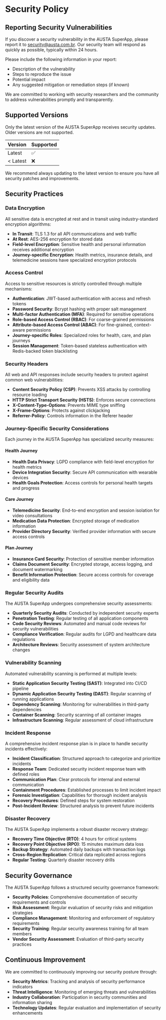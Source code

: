# Security Policy

## Reporting Security Vulnerabilities

If you discover a security vulnerability in the AUSTA SuperApp, please report it to security@austa.com.br. Our security team will respond as quickly as possible, typically within 24 hours.

Please include the following information in your report:
- Description of the vulnerability
- Steps to reproduce the issue
- Potential impact
- Any suggested mitigation or remediation steps (if known)

We are committed to working with security researchers and the community to address vulnerabilities promptly and transparently.

## Supported Versions

Only the latest version of the AUSTA SuperApp receives security updates. Older versions are not supported.

| Version | Supported          |
| ------- | ------------------ |
| Latest  | :white_check_mark: |
| < Latest| :x:                |

We recommend always updating to the latest version to ensure you have all security patches and improvements.

## Security Practices

### Data Encryption

All sensitive data is encrypted at rest and in transit using industry-standard encryption algorithms:

- **In Transit**: TLS 1.3 for all API communications and web traffic
- **At Rest**: AES-256 encryption for stored data
- **Field-level Encryption**: Sensitive health and personal information receives additional encryption
- **Journey-specific Encryption**: Health metrics, insurance details, and telemedicine sessions have specialized encryption protocols

### Access Control

Access to sensitive resources is strictly controlled through multiple mechanisms:

- **Authentication**: JWT-based authentication with access and refresh tokens
- **Password Security**: Bcrypt hashing with proper salt management
- **Multi-factor Authentication (MFA)**: Required for sensitive operations
- **Role-based Access Control (RBAC)**: For coarse-grained permissions
- **Attribute-based Access Control (ABAC)**: For fine-grained, context-aware permissions
- **Journey-specific Roles**: Specialized roles for health, care, and plan journeys
- **Session Management**: Token-based stateless authentication with Redis-backed token blacklisting

### Security Headers

All web and API responses include security headers to protect against common web vulnerabilities:

- **Content Security Policy (CSP)**: Prevents XSS attacks by controlling resource loading
- **HTTP Strict Transport Security (HSTS)**: Enforces secure connections
- **X-Content-Type-Options**: Prevents MIME type sniffing
- **X-Frame-Options**: Protects against clickjacking
- **Referrer-Policy**: Controls information in the Referer header

### Journey-Specific Security Considerations

Each journey in the AUSTA SuperApp has specialized security measures:

#### Health Journey
- **Health Data Privacy**: LGPD compliance with field-level encryption for health metrics
- **Device Integration Security**: Secure API communication with wearable devices
- **Health Goals Protection**: Access controls for personal health targets and progress

#### Care Journey
- **Telemedicine Security**: End-to-end encryption and session isolation for video consultations
- **Medication Data Protection**: Encrypted storage of medication information
- **Provider Directory Security**: Verified provider information with secure access controls

#### Plan Journey
- **Insurance Card Security**: Protection of sensitive member information
- **Claims Document Security**: Encrypted storage, access logging, and document watermarking
- **Benefit Information Protection**: Secure access controls for coverage and eligibility data

### Regular Security Audits

The AUSTA SuperApp undergoes comprehensive security assessments:

- **Quarterly Security Audits**: Conducted by independent security experts
- **Penetration Testing**: Regular testing of all application components
- **Code Security Reviews**: Automated and manual code reviews for security vulnerabilities
- **Compliance Verification**: Regular audits for LGPD and healthcare data regulations
- **Architecture Reviews**: Security assessment of system architecture changes

### Vulnerability Scanning

Automated vulnerability scanning is performed at multiple levels:

- **Static Application Security Testing (SAST)**: Integrated into CI/CD pipeline
- **Dynamic Application Security Testing (DAST)**: Regular scanning of running applications
- **Dependency Scanning**: Monitoring for vulnerabilities in third-party dependencies
- **Container Scanning**: Security scanning of all container images
- **Infrastructure Scanning**: Regular assessment of cloud infrastructure

### Incident Response

A comprehensive incident response plan is in place to handle security incidents effectively:

- **Incident Classification**: Structured approach to categorize and prioritize incidents
- **Response Team**: Dedicated security incident response team with defined roles
- **Communication Plan**: Clear protocols for internal and external communication
- **Containment Procedures**: Established processes to limit incident impact
- **Forensic Investigation**: Capabilities for thorough incident analysis
- **Recovery Procedures**: Defined steps for system restoration
- **Post-Incident Review**: Structured analysis to prevent future incidents

### Disaster Recovery

The AUSTA SuperApp implements a robust disaster recovery strategy:

- **Recovery Time Objective (RTO)**: 4 hours for critical systems
- **Recovery Point Objective (RPO)**: 15 minutes maximum data loss
- **Backup Strategy**: Automated daily backups with transaction logs
- **Cross-Region Replication**: Critical data replicated across regions
- **Regular Testing**: Quarterly disaster recovery drills

## Security Governance

The AUSTA SuperApp follows a structured security governance framework:

- **Security Policies**: Comprehensive documentation of security requirements and controls
- **Risk Assessment**: Regular evaluation of security risks and mitigation strategies
- **Compliance Management**: Monitoring and enforcement of regulatory requirements
- **Security Training**: Regular security awareness training for all team members
- **Vendor Security Assessment**: Evaluation of third-party security practices

## Continuous Improvement

We are committed to continuously improving our security posture through:

- **Security Metrics**: Tracking and analysis of security performance indicators
- **Threat Intelligence**: Monitoring of emerging threats and vulnerabilities
- **Industry Collaboration**: Participation in security communities and information sharing
- **Technology Updates**: Regular evaluation and implementation of security enhancements